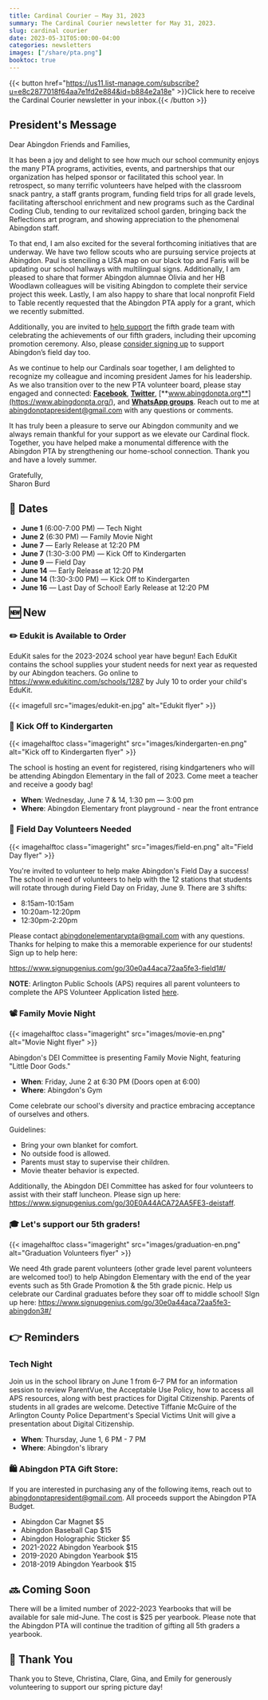 ```yaml
---
title: Cardinal Courier — May 31, 2023
summary: The Cardinal Courier newsletter for May 31, 2023.
slug: cardinal courier
date: 2023-05-31T05:00:00-04:00
categories: newsletters
images: ["/share/pta.png"]
booktoc: true
---
```


{{< button href="https://us11.list-manage.com/subscribe?u=e8c2877018f64aa7e1fd2e884&id=b884e2a18e" >}}Click here to receive the Cardinal Courier newsletter in your inbox.{{< /button >}}

## President's Message

Dear Abingdon Friends and Families,

It has been a joy and delight to see how much our school community enjoys the many PTA programs, activities, events, and partnerships that our organization has helped sponsor or facilitated this school year. In retrospect, so many terrific volunteers have helped with the classroom snack pantry, a staff grants program, funding field trips for all grade levels, facilitating afterschool enrichment and new programs such as the Cardinal Coding Club, tending to our revitalized school garden, bringing back the Reflections art program, and showing appreciation to the phenomenal Abingdon staff.

To that end, I am also excited for the several forthcoming initiatives that are underway. We have two fellow scouts who are pursuing service projects at Abingdon. Paul is stenciling a USA map on our black top and Faris will be updating our school hallways with multilingual signs. Additionally, I am pleased to share that former Abingdon alumnae Olivia and her HB Woodlawn colleagues will be visiting Abingdon to complete their service project this week. Lastly, I am also happy to share that local nonprofit Field to Table recently requested that the Abingdon PTA apply for a grant, which we recently submitted. 

Additionally, you are invited to [help support](https://www.signupgenius.com/go/30e0a44aca72aa5fe3-abingdon3#/) the fifth grade team with celebrating the achievements of our fifth graders, including their upcoming promotion ceremony. Also, please [consider signing up](https://www.signupgenius.com/go/30e0a44aca72aa5fe3-field1#/) to support Abingdon’s field day too.

As we continue to help our Cardinals soar together, I am delighted to recognize my colleague and  incoming president James for his leadership. As we also transition over to the new PTA volunteer board, please stay engaged and connected:  [**Facebook**](https://www.facebook.com/AbingdonElementaryPTA), [**Twitter**](https://twitter.com/AbingdonPTA), [**www.abingdonpta.org**](https://www.abingdonpta.org/), and [**WhatsApp groups**](https://www.abingdonpta.org/whatsapp/). Reach out to me at abingdonptapresident@gmail.com with any questions or comments. 

It has truly been a pleasure to serve our Abingdon community and we always remain thankful for your support as we elevate our Cardinal flock. Together, you have helped make a monumental difference with the Abingdon PTA by strengthening our home-school connection. Thank you and have a lovely summer.

Gratefully,  
Sharon Burd

## 📅 Dates

- **June 1** (6:00-7:00 PM) — Tech Night
- **June 2** (6:30 PM) — Family Movie Night
- **June 7** — Early Release at 12:20 PM
- **June 7** (1:30-3:00 PM) — Kick Off to Kindergarten
- **June 9** — Field Day
- **June 14** — Early Release at 12:20 PM
- **June 14** (1:30-3:00 PM) — Kick Off to Kindergarten
- **June 16** — Last Day of School! Early Release at 12:20 PM

## 🆕 New

### ✏️ Edukit is Available to Order

EduKit sales for the 2023-2024 school year have begun! Each EduKit contains the school supplies your student needs for next year as requested by our Abingdon teachers. Go online to https://www.edukitinc.com/schools/1287 by July 10 to order your child's EduKit.

{{< imagefull src="images/edukit-en.jpg" alt="Edukit flyer" >}}

### 👋 Kick Off to Kindergarten

{{< imagehalftoc class="imageright" src="images/kindergarten-en.png" alt="Kick off to Kindergarten flyer" >}}

The school is hosting an event for registered, rising kindgarteners who will be attending Abingdon Elementary in the fall of 2023. Come meet a teacher and receive a goody bag!

- **When**: Wednesday, June 7 & 14, 1:30 pm — 3:00 pm
- **Where**: Abingdon Elementary front playground - near the front entrance

<p style="clear:right;"></p>

### 🏃 Field Day Volunteers Needed

{{< imagehalftoc class="imageright" src="images/field-en.png" alt="Field Day flyer" >}}

You're invited to volunteer to help make Abingdon's Field Day a success! The school in need of volunteers to help with the 12 stations that students will rotate through during Field Day on Friday, June 9. There are 3 shifts:

- 8:15am-10:15am
- 10:20am-12:20pm
- 12:30pm-2:20pm

Please contact abingdonelementarypta@gmail.com with any questions. Thanks for helping to make this a memorable experience for our students! Sign up to help here:

https://www.signupgenius.com/go/30e0a44aca72aa5fe3-field1#/

**NOTE**:  Arlington Public Schools (APS) requires all parent volunteers to complete the APS Volunteer Application listed [here](https://abingdon.apsva.us/families/volunteer/).

<p style="clear:right;"></p>

### 📽️ Family Movie Night

{{< imagehalftoc class="imageright" src="images/movie-en.png" alt="Movie Night flyer" >}}

Abingdon's DEI Committee is presenting Family Movie Night, featuring "Little Door Gods." 

- **When**: Friday, June 2 at 6:30 PM (Doors open at 6:00)
- **Where**: Abingdon's Gym

Come celebrate our school's diversity and practice embracing acceptance of ourselves and others.

Guidelines:
- Bring your own blanket for comfort.
- No outside food is allowed.
- Parents must stay to supervise their children.
- Movie theater behavior is expected.

Additionally, the Abingdon DEI Committee has asked for four volunteers to assist with their staff luncheon. Please sign up here: https://www.signupgenius.com/go/30E0A44ACA72AA5FE3-deistaff. 

<p style="clear:right;"></p>

### 🎓 Let's support our 5th graders!

{{< imagehalftoc class="imageright" src="images/graduation-en.png" alt="Graduation Volunteers flyer" >}}

We need 4th grade parent volunteers (other grade level parent volunteers are welcomed too!) to help Abingdon Elementary with the end of the year events such as 5th Grade Promotion & the 5th grade picnic. Help us celebrate our Cardinal graduates before they soar off to middle school! SIgn up here: https://www.signupgenius.com/go/30e0a44aca72aa5fe3-abingdon3#/

<p style="clear:right;"></p>

## 👉 Reminders

### Tech Night

Join us in the school library on June 1 from 6–7 PM for an information session to review ParentVue, the Acceptable Use Policy, how to access all APS resources, along with best practices for Digital Citizenship. Parents of students in all grades are welcome. Detective Tiffanie McGuire of the Arlington County Police Department's Special Victims Unit will give a presentation about Digital Citizenship.

- **When**: Thursday, June 1, 6 PM - 7 PM
- **Where**: Abingdon's library

### 🛍️ Abingdon PTA Gift Store: 
If you are interested in purchasing any of the following items, reach out to abingdonptapresident@gmail.com. All proceeds support the Abingdon PTA Budget.

- Abingdon Car Magnet $5
- Abingdon Baseball Cap $15
- Abingdon Holographic Sticker $5
- 2021-2022 Abingdon Yearbook $15
- 2019-2020 Abingdon Yearbook $15
- 2018-2019 Abingdon Yearbook $15

## 🔜 Coming Soon
There will be a limited number of 2022-2023 Yearbooks that will be available for sale mid-June. The cost is $25 per yearbook. Please note that the Abingdon PTA will continue the tradition of gifting all 5th graders a yearbook.

## 🙏 Thank You
Thank you to Steve, Christina, Clare, Gina, and Emily for generously volunteering to support our spring picture day!